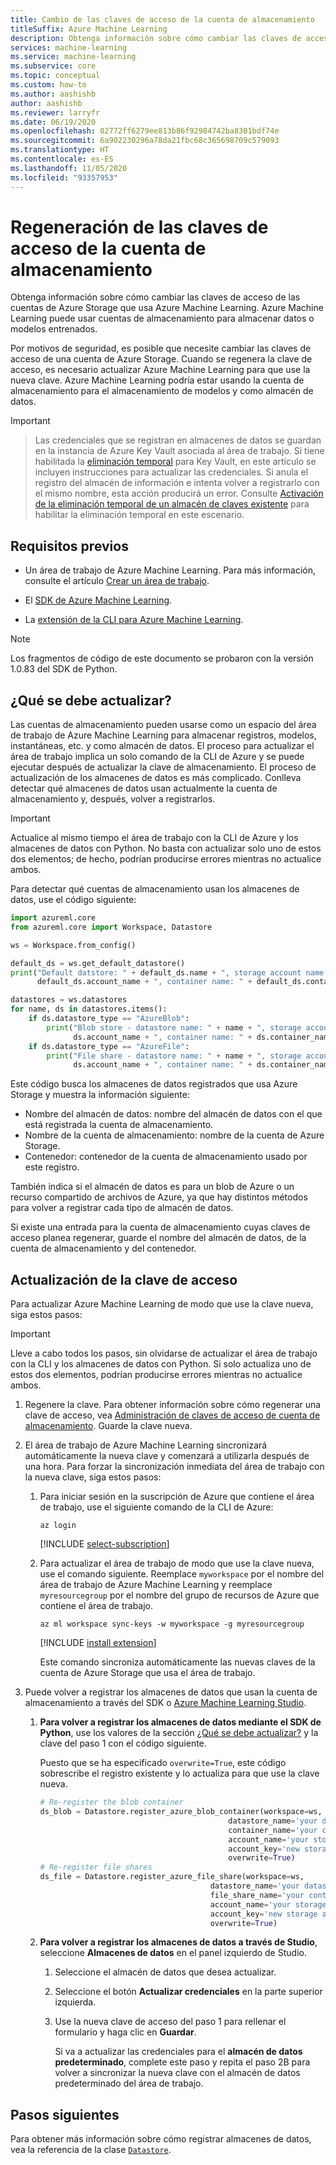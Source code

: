 ```yaml
---
title: Cambio de las claves de acceso de la cuenta de almacenamiento
titleSuffix: Azure Machine Learning
description: Obtenga información sobre cómo cambiar las claves de acceso de la cuenta de Azure Storage que usa el área de trabajo. Azure Machine Learning usa una cuenta de Azure Storage para almacenar los datos y los modelos.
services: machine-learning
ms.service: machine-learning
ms.subservice: core
ms.topic: conceptual
ms.custom: how-to
ms.author: aashishb
author: aashishb
ms.reviewer: larryfr
ms.date: 06/19/2020
ms.openlocfilehash: 02772ff6279ee813b86f92984742ba8301bdf74e
ms.sourcegitcommit: 6a902230296a78da21fbc68c365698709c579093
ms.translationtype: HT
ms.contentlocale: es-ES
ms.lasthandoff: 11/05/2020
ms.locfileid: "93357953"
---
```

# <a name="regenerate-storage-account-access-keys"></a>Regeneración de las claves de acceso de la cuenta de almacenamiento


Obtenga información sobre cómo cambiar las claves de acceso de las cuentas de Azure Storage que usa Azure Machine Learning. Azure Machine Learning puede usar cuentas de almacenamiento para almacenar datos o modelos entrenados.

Por motivos de seguridad, es posible que necesite cambiar las claves de acceso de una cuenta de Azure Storage. Cuando se regenera la clave de acceso, es necesario actualizar Azure Machine Learning para que use la nueva clave. Azure Machine Learning podría estar usando la cuenta de almacenamiento para el almacenamiento de modelos y como almacén de datos.

> [!IMPORTANT]

> Las credenciales que se registran en almacenes de datos se guardan en la instancia de Azure Key Vault asociada al área de trabajo. Si tiene habilitada la [eliminación temporal](https://docs.microsoft.com/azure/key-vault/general/soft-delete-overview) para Key Vault, en este artículo se incluyen instrucciones para actualizar las credenciales. Si anula el registro del almacén de información e intenta volver a registrarlo con el mismo nombre, esta acción producirá un error. Consulte [Activación de la eliminación temporal de un almacén de claves existente]( https://docs.microsoft.com/azure/key-vault/general/soft-delete-change#turn-on-soft-delete-for-an-existing-key-vault) para habilitar la eliminación temporal en este escenario.

## <a name="prerequisites"></a>Requisitos previos

* Un área de trabajo de Azure Machine Learning. Para más información, consulte el artículo [Crear un área de trabajo](how-to-manage-workspace.md).

* El [SDK de Azure Machine Learning](/python/api/overview/azure/ml/install?preserve-view=true&view=azure-ml-py).

* La [extensión de la CLI para Azure Machine Learning](reference-azure-machine-learning-cli.md).

> [!NOTE]
> Los fragmentos de código de este documento se probaron con la versión 1.0.83 del SDK de Python.

<a id="whattoupdate"></a> 

## <a name="what-needs-to-be-updated"></a>¿Qué se debe actualizar?

Las cuentas de almacenamiento pueden usarse como un espacio del área de trabajo de Azure Machine Learning para almacenar registros, modelos, instantáneas, etc. y como almacén de datos. El proceso para actualizar el área de trabajo implica un solo comando de la CLI de Azure y se puede ejecutar después de actualizar la clave de almacenamiento. El proceso de actualización de los almacenes de datos es más complicado. Conlleva detectar qué almacenes de datos usan actualmente la cuenta de almacenamiento y, después, volver a registrarlos.

> [!IMPORTANT]
> Actualice al mismo tiempo el área de trabajo con la CLI de Azure y los almacenes de datos con Python. No basta con actualizar solo uno de estos dos elementos; de hecho, podrían producirse errores mientras no actualice ambos.

Para detectar qué cuentas de almacenamiento usan los almacenes de datos, use el código siguiente:

```python
import azureml.core
from azureml.core import Workspace, Datastore

ws = Workspace.from_config()

default_ds = ws.get_default_datastore()
print("Default datstore: " + default_ds.name + ", storage account name: " +
      default_ds.account_name + ", container name: " + default_ds.container_name)

datastores = ws.datastores
for name, ds in datastores.items():
    if ds.datastore_type == "AzureBlob":
        print("Blob store - datastore name: " + name + ", storage account name: " +
              ds.account_name + ", container name: " + ds.container_name)
    if ds.datastore_type == "AzureFile":
        print("File share - datastore name: " + name + ", storage account name: " +
              ds.account_name + ", container name: " + ds.container_name)
```

Este código busca los almacenes de datos registrados que usa Azure Storage y muestra la información siguiente:

* Nombre del almacén de datos: nombre del almacén de datos con el que está registrada la cuenta de almacenamiento.
* Nombre de la cuenta de almacenamiento: nombre de la cuenta de Azure Storage.
* Contenedor: contenedor de la cuenta de almacenamiento usado por este registro.

También indica si el almacén de datos es para un blob de Azure o un recurso compartido de archivos de Azure, ya que hay distintos métodos para volver a registrar cada tipo de almacén de datos.

Si existe una entrada para la cuenta de almacenamiento cuyas claves de acceso planea regenerar, guarde el nombre del almacén de datos, de la cuenta de almacenamiento y del contenedor.

## <a name="update-the-access-key"></a>Actualización de la clave de acceso

Para actualizar Azure Machine Learning de modo que use la clave nueva, siga estos pasos:

> [!IMPORTANT]
> Lleve a cabo todos los pasos, sin olvidarse de actualizar el área de trabajo con la CLI y los almacenes de datos con Python. Si solo actualiza uno de estos dos elementos, podrían producirse errores mientras no actualice ambos.

1. Regenere la clave. Para obtener información sobre cómo regenerar una clave de acceso, vea [Administración de claves de acceso de cuenta de almacenamiento](../storage/common/storage-account-keys-manage.md). Guarde la clave nueva.

1. El área de trabajo de Azure Machine Learning sincronizará automáticamente la nueva clave y comenzará a utilizarla después de una hora. Para forzar la sincronización inmediata del área de trabajo con la nueva clave, siga estos pasos:

    1. Para iniciar sesión en la suscripción de Azure que contiene el área de trabajo, use el siguiente comando de la CLI de Azure:

        ```azurecli-interactive
        az login
        ```

        [!INCLUDE [select-subscription](../../includes/machine-learning-cli-subscription.md)]

    1. Para actualizar el área de trabajo de modo que use la clave nueva, use el comando siguiente. Reemplace `myworkspace` por el nombre del área de trabajo de Azure Machine Learning y reemplace `myresourcegroup` por el nombre del grupo de recursos de Azure que contiene el área de trabajo.

        ```azurecli-interactive
        az ml workspace sync-keys -w myworkspace -g myresourcegroup
        ```

        [!INCLUDE [install extension](../../includes/machine-learning-service-install-extension.md)]

        Este comando sincroniza automáticamente las nuevas claves de la cuenta de Azure Storage que usa el área de trabajo.

1. Puede volver a registrar los almacenes de datos que usan la cuenta de almacenamiento a través del SDK o [Azure Machine Learning Studio](https://ml.azure.com).
    1. **Para volver a registrar los almacenes de datos mediante el SDK de Python**, use los valores de la sección [¿Qué se debe actualizar?](#whattoupdate) y la clave del paso 1 con el código siguiente. 
    
        Puesto que se ha especificado `overwrite=True`, este código sobrescribe el registro existente y lo actualiza para que use la clave nueva.
    
        ```python
        # Re-register the blob container
        ds_blob = Datastore.register_azure_blob_container(workspace=ws,
                                                  datastore_name='your datastore name',
                                                  container_name='your container name',
                                                  account_name='your storage account name',
                                                  account_key='new storage account key',
                                                  overwrite=True)
        # Re-register file shares
        ds_file = Datastore.register_azure_file_share(workspace=ws,
                                              datastore_name='your datastore name',
                                              file_share_name='your container name',
                                              account_name='your storage account name',
                                              account_key='new storage account key',
                                              overwrite=True)
        
        ```
    
    1. **Para volver a registrar los almacenes de datos a través de Studio**, seleccione **Almacenes de datos** en el panel izquierdo de Studio. 
        1. Seleccione el almacén de datos que desea actualizar.
        1. Seleccione el botón **Actualizar credenciales** en la parte superior izquierda. 
        1. Use la nueva clave de acceso del paso 1 para rellenar el formulario y haga clic en **Guardar**.
        
            Si va a actualizar las credenciales para el **almacén de datos predeterminado**, complete este paso y repita el paso 2B para volver a sincronizar la nueva clave con el almacén de datos predeterminado del área de trabajo. 

## <a name="next-steps"></a>Pasos siguientes

Para obtener más información sobre cómo registrar almacenes de datos, vea la referencia de la clase [`Datastore`](/python/api/azureml-core/azureml.core.datastore%28class%29?preserve-view=true&view=azure-ml-py).
